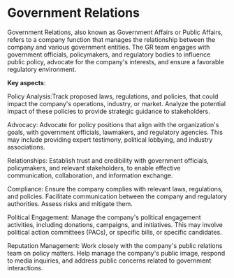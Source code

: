 # Government Relations

Government Relations, also known as Government Affairs or Public Affairs, refers to a company function that manages the relationship between the company and various government entities. The GR team engages with government officials, policymakers, and regulatory bodies to influence public policy, advocate for the company's interests, and ensure a favorable regulatory environment.

**Key aspects**:

Policy Analysis:Track proposed laws, regulations, and policies, that could impact the company's operations, industry, or market. Analyze the potential impact of these policies to provide strategic guidance to stakeholders.

Advocacy: Advocate for policy positions that align with the organization's goals, with government officials, lawmakers, and regulatory agencies. This may include providing expert testimony, political lobbying, and industry associations.

Relationships: Establish trust and credibility with government officials, policymakers, and relevant stakeholders, to enable effective communication, collaboration, and information exchange.

Compliance: Ensure the company complies with relevant laws, regulations, and policies. Facilitate communication between the company and regulatory authorities. Assess risks and mitigate them.

Political Engagement: Manage the company's political engagement activities, including donations, campaigns, and initiatives. This may involve political action committees (PACs), or specific bills, or specific candidates.

Reputation Management: Work closely with the company's public relations team on policy matters. Help manage the company's public image, respond to media inquiries, and address public concerns related to government interactions.
